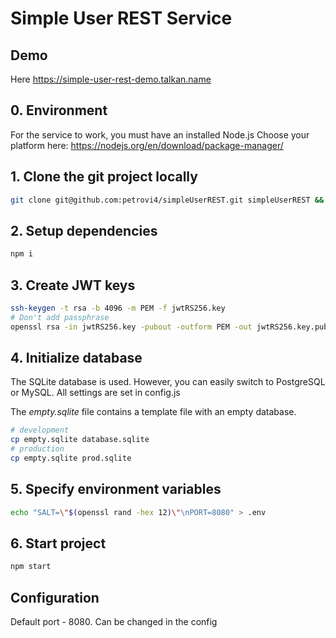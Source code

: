 # Simple User REST Service

## Demo
Here https://simple-user-rest-demo.talkan.name


## 0. Environment
For the service to work, you must have an installed Node.js
Choose your platform here: https://nodejs.org/en/download/package-manager/


## 1. Clone the git project locally
```bash
git clone git@github.com:petrovi4/simpleUserREST.git simpleUserREST && cd simpleUserREST/server
```

## 2. Setup dependencies
```bash
npm i
```

## 3. Create JWT keys

```bash
ssh-keygen -t rsa -b 4096 -m PEM -f jwtRS256.key
# Don't add passphrase
openssl rsa -in jwtRS256.key -pubout -outform PEM -out jwtRS256.key.pub
```

## 4. Initialize database

The SQLite database is used. However, you can easily switch to PostgreSQL or MySQL. All settings are set in config.js

The *empty.sqlite* file contains a template file with an empty database.

```bash
# development
cp empty.sqlite database.sqlite
# production
cp empty.sqlite prod.sqlite
```


## 5. Specify environment variables
```bash
echo "SALT=\"$(openssl rand -hex 12)\"\nPORT=8080" > .env
```


## 6. Start project
```bash
npm start
```


## Configuration

Default port - 8080. Can be changed in the config

